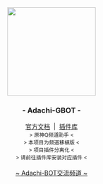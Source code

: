 <div align="center">
    <img src="https://docs.adachi.top/images/adachi.png" width="200"/>
    <h3>- Adachi-GBOT -</h3>
    <div>
        <a href="https://docs.ethreal.cn" target="_blank">官方文档</a> &nbsp;|&nbsp;
        <a href="https://github.com/Extrwave/Adachi-Plugin" target="_blank">插件库</a>
    </div>
    <small>&gt; 原神Q频道助手 &lt;</small>
    <br>
    <small>&gt; 本项目为频道移植版 &lt;</small>
    <br>
    <small>&gt; 项目插件分离化 &lt;</small>    
    <br>
    <small>&gt; 请前往插件库安装对应插件 &lt;</small>
    <div>
        <br/>
        <a href="https://qun.qq.com/qqweb/qunpro/share?_wv=3&_wwv=128&inviteCode=ZcZDq&from=246610&biz=ka ">~ Adachi-BOT交流频道 ~</a>
    </div>
</div>

<div align="center">
<br>
</div>


